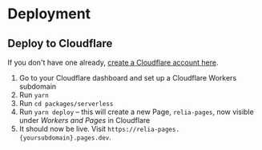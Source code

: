 # Deployment

## Deploy to Cloudflare

If you don't have one already, [create a Cloudflare account here](https://dash.cloudflare.com/sign-up).

1. Go to your Cloudflare dashboard and set up a Cloudflare Workers subdomain
2. Run `yarn`
3. Run `cd packages/serverless`
4. Run `yarn deploy` – this will create a new Page, `relia-pages`, now visible under _Workers and Pages_ in Cloudflare
5. It should now be live. Visit `https://relia-pages.{yoursubdomain}.pages.dev`.
